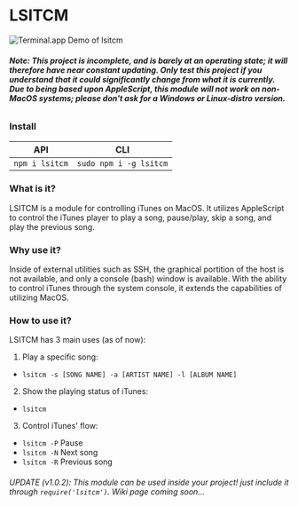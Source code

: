 # LSITCM

![Terminal.app Demo of lsitcm](https://s22.postimg.cc/jinq68mtt/demo.png)

###### **Note: This project is incomplete, and is barely at an operating state; it will therefore have near constant updating. Only test this project if you understand that it could significantly change from what it is currently. Due to being based upon AppleScript, this module will not work on non-MacOS systems; please don't ask for a Windows or Linux-distro version.**

### Install
API | CLI
--- | ---
`npm i lsitcm` | `sudo npm i -g lsitcm`

### What is it?

LSITCM is a module for controlling iTunes on MacOS. It utilizes AppleScript to control the iTunes player to play a song, pause/play, skip a song, and play the previous song.

### Why use it?

Inside of external utilities such as SSH, the graphical portition of the host is not available, and only a console (bash) window is available. With the ability to control iTunes through the system console, it extends the capabilities of utilizing MacOS.

### How to use it?

LSITCM has 3 main uses (as of now):
1. Play a specific song:
  - `lsitcm -s [SONG NAME] -a [ARTIST NAME] -l [ALBUM NAME]`
2. Show the playing status of iTunes:
  - `lsitcm`
3. Control iTunes' flow:
  - `lsitcm -P` Pause
  - `lsitcm -N` Next song
  - `lsitcm -R` Previous song
###### UPDATE (v1.0.2): This module can be used inside your project! just include it through `require('lsitcm')`. Wiki page coming soon...